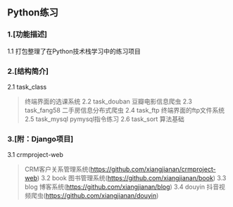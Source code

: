 ## Python练习

### 1.[功能描述]

1.1 打包整理了在Python技术栈学习中的练习项目


### 2.[结构简介]

2.1 task_class
   > 终端界面的选课系统
2.2 task_douban
   > 豆瓣电影信息爬虫
2.3 task_fang58
   > 二手房信息分布式爬虫
2.4 task_ftp
   > 终端界面的ftp文件系统
2.5 task_mysql
   > pymysql指令练习
2.6 task_sort
   > 算法基础

### 3.[附：Django项目]

3.1 crmproject-web
   > CRM客户关系管理系统(https://github.com/xiangjianan/crmproject-web) 
3.2 book
   > 图书管理系统(https://github.com/xiangjianan/book) 
3.3 blog
   > 博客系统(https://github.com/xiangjianan/blog) 
3.4 douyin
   > 抖音视频爬虫(https://github.com/xiangjianan/douyin) 



